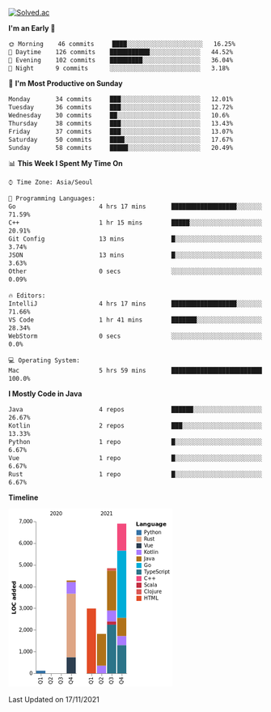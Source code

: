 [![Solved.ac](http://mazassumnida.wtf/api/v2/generate_badge?boj=kuckjwi)](https://solved.ac/kuckjwi)
<!--START_SECTION:waka-->
**I'm an Early 🐤** 

```text
🌞 Morning    46 commits     ████░░░░░░░░░░░░░░░░░░░░░   16.25% 
🌆 Daytime    126 commits    ███████████░░░░░░░░░░░░░░   44.52% 
🌃 Evening    102 commits    █████████░░░░░░░░░░░░░░░░   36.04% 
🌙 Night      9 commits      ░░░░░░░░░░░░░░░░░░░░░░░░░   3.18%

```
📅 **I'm Most Productive on Sunday** 

```text
Monday       34 commits     ███░░░░░░░░░░░░░░░░░░░░░░   12.01% 
Tuesday      36 commits     ███░░░░░░░░░░░░░░░░░░░░░░   12.72% 
Wednesday    30 commits     ██░░░░░░░░░░░░░░░░░░░░░░░   10.6% 
Thursday     38 commits     ███░░░░░░░░░░░░░░░░░░░░░░   13.43% 
Friday       37 commits     ███░░░░░░░░░░░░░░░░░░░░░░   13.07% 
Saturday     50 commits     ████░░░░░░░░░░░░░░░░░░░░░   17.67% 
Sunday       58 commits     █████░░░░░░░░░░░░░░░░░░░░   20.49%

```


📊 **This Week I Spent My Time On** 

```text
⌚︎ Time Zone: Asia/Seoul

💬 Programming Languages: 
Go                       4 hrs 17 mins       ██████████████████░░░░░░░   71.59% 
C++                      1 hr 15 mins        █████░░░░░░░░░░░░░░░░░░░░   20.91% 
Git Config               13 mins             █░░░░░░░░░░░░░░░░░░░░░░░░   3.74% 
JSON                     13 mins             █░░░░░░░░░░░░░░░░░░░░░░░░   3.63% 
Other                    0 secs              ░░░░░░░░░░░░░░░░░░░░░░░░░   0.09%

🔥 Editors: 
IntelliJ                 4 hrs 17 mins       ██████████████████░░░░░░░   71.66% 
VS Code                  1 hr 41 mins        ███████░░░░░░░░░░░░░░░░░░   28.34% 
WebStorm                 0 secs              ░░░░░░░░░░░░░░░░░░░░░░░░░   0.0%

💻 Operating System: 
Mac                      5 hrs 59 mins       █████████████████████████   100.0%

```

**I Mostly Code in Java** 

```text
Java                     4 repos             ██████░░░░░░░░░░░░░░░░░░░   26.67% 
Kotlin                   2 repos             ███░░░░░░░░░░░░░░░░░░░░░░   13.33% 
Python                   1 repo              █░░░░░░░░░░░░░░░░░░░░░░░░   6.67% 
Vue                      1 repo              █░░░░░░░░░░░░░░░░░░░░░░░░   6.67% 
Rust                     1 repo              █░░░░░░░░░░░░░░░░░░░░░░░░   6.67%

```


**Timeline**

![Chart not found](https://raw.githubusercontent.com/kuckjwi0928/kuckjwi0928/master/charts/bar_graph.png) 


 Last Updated on 17/11/2021
<!--END_SECTION:waka-->
